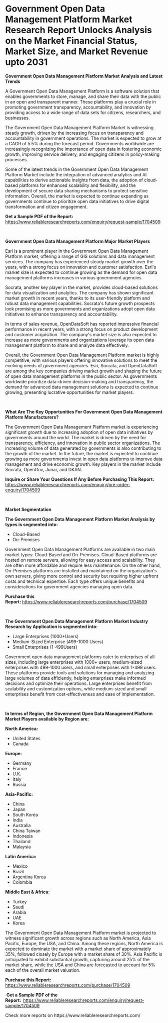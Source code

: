 <p><h1>Government Open Data Management Platform Market Research Report Unlocks Analysis on the Market Financial Status, Market Size, and Market Revenue upto 2031</h1></p><p><strong>Government Open Data Management Platform Market Analysis and Latest Trends</strong></p>
<p><p>A Government Open Data Management Platform is a software solution that enables governments to store, manage, and share their data with the public in an open and transparent manner. These platforms play a crucial role in promoting government transparency, accountability, and innovation by providing access to a wide range of data sets for citizens, researchers, and businesses.</p><p>The Government Open Data Management Platform Market is witnessing steady growth, driven by the increasing focus on transparency and accountability in government operations. The market is expected to grow at a CAGR of 5.5% during the forecast period. Governments worldwide are increasingly recognizing the importance of open data in fostering economic growth, improving service delivery, and engaging citizens in policy-making processes.</p><p>Some of the latest trends in the Government Open Data Management Platform Market include the integration of advanced analytics and AI capabilities to derive actionable insights from data, the adoption of cloud-based platforms for enhanced scalability and flexibility, and the development of secure data sharing mechanisms to protect sensitive information. Overall, the market is expected to continue expanding as governments continue to prioritize open data initiatives to drive digital transformation and citizen engagement.</p></p>
<p><strong>Get a Sample PDF of the Report:&nbsp;</strong> <a href="https://www.reliableresearchreports.com/enquiry/request-sample/1704509">https://www.reliableresearchreports.com/enquiry/request-sample/1704509</a></p>
<p>&nbsp;</p>
<p><strong>Government Open Data Management Platform Major Market Players</strong></p>
<p><p>Esri is a prominent player in the Government Open Data Management Platform market, offering a range of GIS solutions and data management services. The company has experienced steady market growth over the years, with a strong focus on innovation and customer satisfaction. Esri's market size is expected to continue growing as the demand for open data management platforms increases in various government agencies.</p><p>Socrata, another key player in the market, provides cloud-based solutions for data visualization and analytics. The company has shown significant market growth in recent years, thanks to its user-friendly platform and robust data management capabilities. Socrata's future growth prospects look promising as more governments and organizations adopt open data initiatives to enhance transparency and accountability.</p><p>In terms of sales revenue, OpenDataSoft has reported impressive financial performance in recent years, with a strong focus on product development and customer acquisition. The company's market size is also expected to increase as more governments and organizations leverage its open data management platform to share and analyze data effectively.</p><p>Overall, the Government Open Data Management Platform market is highly competitive, with various players offering innovative solutions to meet the evolving needs of government agencies. Esri, Socrata, and OpenDataSoft are among the key companies driving market growth and shaping the future of open data management platforms in the public sector. As governments worldwide prioritize data-driven decision-making and transparency, the demand for advanced data management solutions is expected to continue growing, presenting lucrative opportunities for market players.</p></p>
<p>&nbsp;</p>
<p><strong>What Are The Key Opportunities For Government Open Data Management Platform Manufacturers?</strong></p>
<p><p>The Government Open Data Management Platform market is experiencing significant growth due to increasing adoption of open data initiatives by governments around the world. The market is driven by the need for transparency, efficiency, and innovation in public sector organizations. The increasing volume of data generated by governments is also contributing to the growth of the market. In the future, the market is expected to continue growing as more governments invest in open data platforms to improve data management and drive economic growth. Key players in the market include Socrata, OpenGov, Junar, and DKAN.</p></p>
<p><strong>Inquire or Share Your Questions If Any Before Purchasing This Report:</strong> <a href="https://www.reliableresearchreports.com/enquiry/pre-order-enquiry/1704509">https://www.reliableresearchreports.com/enquiry/pre-order-enquiry/1704509</a></p>
<p>&nbsp;</p>
<p><strong>Market Segmentation</strong></p>
<p><strong>The Government Open Data Management Platform Market Analysis by types is segmented into:</strong></p>
<p><ul><li>Cloud-Based</li><li>On-Premises</li></ul></p>
<p><p>Government Open Data Management Platforms are available in two main market types: Cloud-Based and On-Premises. Cloud-Based platforms are hosted on remote servers, allowing for easy access and scalability. They are often more affordable and require less maintenance. On the other hand, On-Premises platforms are installed and maintained on the organization's own servers, giving more control and security but requiring higher upfront costs and technical expertise. Each type offers unique benefits and considerations for government agencies managing open data.</p></p>
<p><strong>Purchase this Report:&nbsp;</strong><a href="https://www.reliableresearchreports.com/purchase/1704509">https://www.reliableresearchreports.com/purchase/1704509</a></p>
<p>&nbsp;</p>
<p><strong>The Government Open Data Management Platform Market Industry Research by Application is segmented into:</strong></p>
<p><ul><li>Large Enterprises (1000+Users)</li><li>Medium-Sized Enterprise (499-1000 Users)</li><li>Small Enterprises (1-499Users)</li></ul></p>
<p><p>Government open data management platforms cater to enterprises of all sizes, including large enterprises with 1000+ users, medium-sized enterprises with 499-1000 users, and small enterprises with 1-499 users. These platforms provide tools and solutions for managing and analyzing large volumes of data efficiently, helping enterprises make informed decisions and optimize their operations. Large enterprises benefit from scalability and customization options, while medium-sized and small enterprises benefit from cost-effectiveness and ease of implementation.</p></p>
<p>&nbsp;</p>
<p><strong>In terms of Region, the Government Open Data Management Platform Market Players available by Region are:</strong></p>
<p>
    <p> <strong> North America: </strong>
        <ul>
            <li>United States</li>
            <li>Canada</li>
        </ul>
        </p> 
    <p> <strong> Europe: </strong>
        <ul>
            <li>Germany</li>
            <li>France</li>
            <li>U.K.</li>
            <li>Italy</li>
            <li>Russia</li>
        </ul>
        </p> 
    <p> <strong> Asia-Pacific: </strong>
        <ul>
            <li>China</li>
            <li>Japan</li>
            <li>South Korea</li>
            <li>India</li>
            <li>Australia</li>
            <li>China Taiwan</li>
            <li>Indonesia</li>
            <li>Thailand</li>
            <li>Malaysia</li>
        </ul>
        </p> 
    <p> <strong> Latin America: </strong>
        <ul>
            <li>Mexico</li>
            <li>Brazil</li>
            <li>Argentina Korea</li>
            <li>Colombia</li>
        </ul>
        </p> 
    <p> <strong> Middle East & Africa: </strong>
        <ul>
            <li>Turkey</li>
            <li>Saudi</li>
            <li>Arabia</li>
            <li>UAE</li>
            <li>Korea</li>
        </ul>
    </p>
    </p>
<p><p>The Government Open Data Management Platform market is projected to witness significant growth across regions such as North America, Asia Pacific, Europe, the USA, and China. Among these regions, North America is expected to dominate the market with a market share of approximately 35%, followed closely by Europe with a market share of 30%. Asia Pacific is anticipated to exhibit substantial growth, capturing around 25% of the market share, while the USA and China are forecasted to account for 5% each of the overall market valuation.</p></p>
<p><strong>Purchase this Report: </strong><a href="https://www.reliableresearchreports.com/purchase/1704509">https://www.reliableresearchreports.com/purchase/1704509</a></p>
<p>&nbsp;<strong>Get a Sample PDF of the Report:&nbsp;&nbsp;</strong><a href="https://www.reliableresearchreports.com/enquiry/request-sample/1704509">https://www.reliableresearchreports.com/enquiry/request-sample/1704509</a></p>
<p><strong></strong></p>
<p>Check more reports on https://www.reliableresearchreports.com/</p>